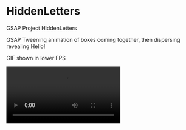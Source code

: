 # HiddenLetters
GSAP Project HiddenLetters

GSAP Tweening animation of boxes coming together, then dispersing revealing Hello!

GIF shown in lower FPS

![](HiddenLetters.mp4)
